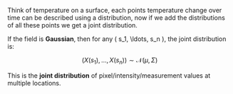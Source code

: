 Think of temperature on a surface, each points temperature change over time can be described using a distribution, now if we add the distributions of all these points we get a joint distribution. 

If the field is **Gaussian**, then for any \( s_1, \ldots, s_n \), the joint distribution is:

$$
(X(s_1), \ldots, X(s_n)) \sim \mathcal{N}(\mu, \Sigma)
$$



This is the **joint distribution** of pixel/intensity/measurement values at multiple locations.
